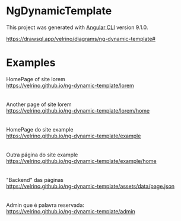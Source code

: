 # NgDynamicTemplate

This project was generated with [Angular CLI](https://github.com/angular/angular-cli) version 9.1.0.

https://drawsql.app/velrino/diagrams/ng-dynamic-template#

# Examples
HomePage of site lorem <br>
https://velrino.github.io/ng-dynamic-template/lorem <br>
<br><br>
Another page of site lorem <br>
https://velrino.github.io/ng-dynamic-template/lorem/home <br>
<br><br>
HomePage do site example <br>
https://velrino.github.io/ng-dynamic-template/example <br>
<br><br>
Outra página do site example <br>
https://velrino.github.io/ng-dynamic-template/example/home <br>
<br><br>
"Backend" das páginas <br>
https://velrino.github.io/ng-dynamic-template/assets/data/page.json <br>
<br><br>
Admin que é palavra reservada: <br>
https://velrino.github.io/ng-dynamic-template/admin <br>
